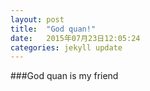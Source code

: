 ```yaml
---
layout: post
title:  "God quan!"
date:   2015年07月23日12:05:24
categories: jekyll update
---
```



###God quan
is my friend